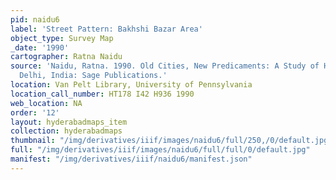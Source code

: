 ```yaml
---
pid: naidu6
label: 'Street Pattern: Bakhshi Bazar Area'
object_type: Survey Map
_date: '1990'
cartographer: Ratna Naidu
source: 'Naidu, Ratna. 1990. Old Cities, New Predicaments: A Study of Hyderabad. New
  Delhi, India: Sage Publications.'
location: Van Pelt Library, University of Pennsylvania
location_call_number: HT178 I42 H936 1990
web_location: NA
order: '12'
layout: hyderabadmaps_item
collection: hyderabadmaps
thumbnail: "/img/derivatives/iiif/images/naidu6/full/250,/0/default.jpg"
full: "/img/derivatives/iiif/images/naidu6/full/full/0/default.jpg"
manifest: "/img/derivatives/iiif/naidu6/manifest.json"
---
```

